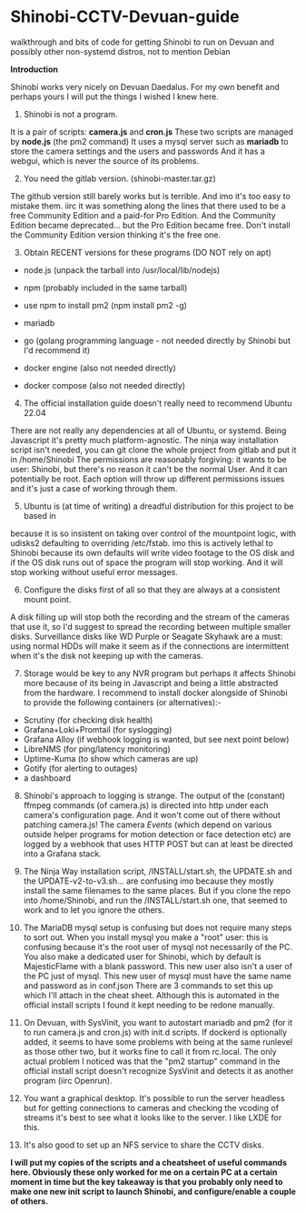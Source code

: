 # Shinobi-CCTV-Devuan-guide
walkthrough and bits of code for getting Shinobi to run on Devuan and possibly other non-systemd distros, not to mention Debian

**Introduction**

Shinobi works very nicely on Devuan Daedalus. For my own benefit and perhaps yours I will put the things I wished I knew here.

1. Shinobi is not a program.
   
It is a pair of scripts: **camera.js** and **cron.js**
These two scripts are managed by **node.js** (the pm2 command)
It uses a mysql server such as **mariadb** to store the camera settings and the users and passwords
And it has a webgui, which is never the source of its problems.

2. You need the gitlab version. (shinobi-master.tar.gz)
   
The github version still barely works but is terrible. And imo it's too easy to mistake them.
iirc it was something along the lines that there used to be a free Community Edition and a paid-for Pro Edition.
And the Community Edition became deprecated... but the Pro Edition became free.
Don't install the Community Edition version thinking it's the free one.


3. Obtain RECENT versions for these programs (DO NOT rely on apt)
   
- node.js (unpack the tarball into /usr/local/lib/nodejs)
- npm (probably included in the same tarball)
- use npm to install pm2 (npm install pm2 -g)
- mariadb

- go (golang programming language - not needed directly by Shinobi but I'd recommend it)
- docker engine (also not needed directly)
- docker compose (also not needed directly)
  

4. The official installation guide doesn't really need to recommend Ubuntu 22.04
   
There are not really any dependencies at all of Ubuntu, or systemd. Being Javascript it's pretty much platform-agnostic.
The ninja way installation script isn't needed, you can git clone the whole project from gitlab and put it in /home/Shinobi
The permissions are reasonably forgiving: it wants to be user: Shinobi, but there's no reason it can't be the normal User. And it can potentially be root.
Each option will throw up different permissions issues and it's just a case of working through them.

5. Ubuntu is (at time of writing) a dreadful distribution for this project to be based in

because it is so insistent on taking over control of the mountpoint logic, with udisks2 defaulting to overriding /etc/fstab.
imo this is actively lethal to Shinobi because its own defaults will write video footage to the OS disk
and if the OS disk runs out of space the program will stop working. And it will stop working without useful 
error messages.

6. Configure the disks first of all so that they are always at a consistent mount point.

A disk filling up will stop both the recording and the stream of the cameras that use it, so I'd suggest to spread the 
recording between multiple smaller disks. Surveillance disks like WD Purple or Seagate Skyhawk are a must: using normal 
HDDs will make it seem as if the connections are intermittent when it's the disk not keeping up with the cameras.

7. Storage would be key to any NVR program but perhaps it affects Shinobi more because of its being in Javascript
and being a little abstracted from the hardware. I recommend to install docker alongside of Shinobi to provide the following containers
(or alternatives):-

- Scrutiny (for checking disk health)
- Grafana+Loki+Promtail (for syslogging)
- Grafana Alloy (if webhook logging is wanted, but see next point below)
- LibreNMS (for ping/latency monitoring)
- Uptime-Kuma (to show which cameras are up)
- Gotify (for alerting to outages)
- a dashboard

8. Shinobi's approach to logging is strange. The output of the (constant) ffmpeg commands (of camera.js) is directed into http under each camera's configuration page.
And it won't come out of there without patching camera.js! The camera _Events_ (which depend on various outside helper programs for motion detection or face detection etc)
are logged by a webhook that uses HTTP POST but can at least be directed into a Grafana stack.

9. The Ninja Way installation script, /INSTALL/start.sh, the UPDATE.sh and the UPDATE-v2-to-v3.sh... are confusing imo because they mostly install the same filenames to the same places.
But if you clone the repo into /home/Shinobi, and run the /INSTALL/start.sh one, that seemed to work and to let you ignore the others.

10. The MariaDB mysql setup is confusing but does not require many steps to sort out. 
When you install mysql you make a "root" user: this is confusing because it's the root user of mysql not necessarily of the PC.
You also make a dedicated user for Shinobi, which by default is MajesticFlame with a blank password. This new user also isn't a user of the PC just of mysql.
This new user of mysql must have the same name and password as in conf.json
There are 3 commands to set this up which I'll attach in the cheat sheet. Although this is automated in the official install scripts I found it kept needing to be
redone manually.

12. On Devuan, with SysVinit, you want to autostart mariadb and pm2 (for it to run camera.js and cron.js) with init.d scripts. 
If dockerd is optionally added, it seems to have some problems with being at the same runlevel as those other two, but it works fine to call it from rc.local.
The only actual problem I noticed was that the "pm2 startup" command in the official install script doesn't recognize SysVinit and detects it as another program (iirc Openrun).

13. You want a graphical desktop. It's possible to run the server headless but for getting connections to cameras and checking the vcoding of streams it's best to see what it looks like to the server.
I like LXDE for this.

14. It's also good to set up an NFS service to share the CCTV disks.

**I will put my copies of the scripts and a cheatsheet of useful commands here. Obviously these only worked for me on a certain PC at a certain moment in time but the key takeaway is that
you probably only need to make one new init script to launch Shinobi, and configure/enable a couple of others.**

